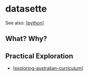 # datasette

See also: [[python]]

## What? Why?


## Practical Exploration

- [[exploring-australian-curriculum]]

[//begin]: # "Autogenerated link references for markdown compatibility"
[python]: python "Python"
[exploring-australian-curriculum]: exploring-australian-curriculum "Exploring australian curriculum"
[//end]: # "Autogenerated link references"